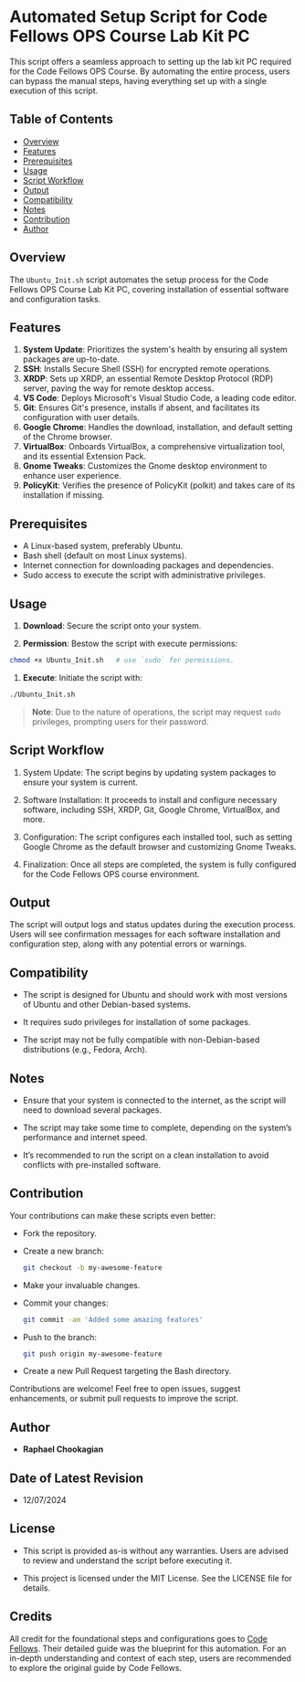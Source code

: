 # Automated Setup Script for Code Fellows OPS Course Lab Kit PC

This script offers a seamless approach to setting up the lab kit PC required for the Code Fellows OPS Course. By automating the entire process, users can bypass the manual steps, having everything set up with a single execution of this script.

## **Table of Contents**

- [Overview](#overview)
- [Features](#features)
- [Prerequisites](#prerequisites)
- [Usage](#usage)
- [Script Workflow](#script-workflow)
- [Output](#output)
- [Compatibility](#compatibility)
- [Notes](#notes)
- [Contribution](#contribution)
- [Author](#author)

## **Overview**

The `Ubuntu_Init.sh` script automates the setup process for the Code Fellows OPS Course Lab Kit PC, covering installation of essential software and configuration tasks.

## **Features**

1. **System Update**: Prioritizes the system's health by ensuring all system packages are up-to-date.
2. **SSH**: Installs Secure Shell (SSH) for encrypted remote operations.
3. **XRDP**: Sets up XRDP, an essential Remote Desktop Protocol (RDP) server, paving the way for remote desktop access.
4. **VS Code**: Deploys Microsoft's Visual Studio Code, a leading code editor.
5. **Git**: Ensures Git's presence, installs if absent, and facilitates its configuration with user details.
6. **Google Chrome**: Handles the download, installation, and default setting of the Chrome browser.
7. **VirtualBox**: Onboards VirtualBox, a comprehensive virtualization tool, and its essential Extension Pack.
8. **Gnome Tweaks**: Customizes the Gnome desktop environment to enhance user experience.
9. **PolicyKit**: Verifies the presence of PolicyKit (polkit) and takes care of its installation if missing.

## **Prerequisites**

- A Linux-based system, preferably Ubuntu.
- Bash shell (default on most Linux systems).
- Internet connection for downloading packages and dependencies.
- Sudo access to execute the script with administrative privileges.

## **Usage**

1. **Download**: Secure the script onto your system.

1. **Permission**: Bestow the script with execute permissions:

  ```bash
  chmod +x Ubuntu_Init.sh   # use `sudo` for permissions.
  ```

1. **Execute**: Initiate the script with:

  ```bash
  ./Ubuntu_Init.sh
  ```

> **Note**: Due to the nature of operations, the script may request `sudo` privileges, prompting users for their password.


## **Script Workflow**

1. System Update: The script begins by updating system packages to ensure your system is current.

1. Software Installation: It proceeds to install and configure necessary software, including SSH, XRDP, Git, Google Chrome, VirtualBox, and more.

1. Configuration: The script configures each installed tool, such as setting Google Chrome as the default browser and customizing Gnome Tweaks.

1. Finalization: Once all steps are completed, the system is fully configured for the Code Fellows OPS course environment.

## **Output**

The script will output logs and status updates during the execution process. Users will see confirmation messages for each software installation and configuration step, along with any potential errors or warnings.

## **Compatibility**

- The script is designed for Ubuntu and should work with most versions of Ubuntu and other Debian-based systems.

- It requires sudo privileges for installation of some packages.

- The script may not be fully compatible with non-Debian-based distributions (e.g., Fedora, Arch).


## **Notes**

- Ensure that your system is connected to the internet, as the script will need to download several packages.

- The script may take some time to complete, depending on the system’s performance and internet speed.

- It’s recommended to run the script on a clean installation to avoid conflicts with pre-installed software.

## **Contribution**

Your contributions can make these scripts even better:

- Fork the repository.
- Create a new branch:

  ```bash
  git checkout -b my-awesome-feature
  ```

- Make your invaluable changes.
- Commit your changes:

  ```bash
  git commit -am 'Added some amazing features'
  ```

- Push to the branch:

  ```bash
  git push origin my-awesome-feature
  ```

- Create a new Pull Request targeting the Bash directory.

Contributions are welcome! Feel free to open issues, suggest enhancements, or submit pull requests to improve the script.

## **Author**

- **Raphael Chookagian**

## **Date of Latest Revision**

- 12/07/2024

## **License**

- This script is provided as-is without any warranties. Users are advised to review and understand the script before executing it.

- This project is licensed under the MIT License. See the LICENSE file for details.


## Credits

All credit for the foundational steps and configurations goes to [Code Fellows](https://www.codefellows.org/). Their detailed guide was the blueprint for this automation. For an in-depth understanding and context of each step, users are recommended to explore the original guide by Code Fellows.
